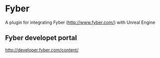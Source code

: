 # Fyber
A plugin for integrating Fyber (http://www.fyber.com/) with Unreal Engine

## Fyber developet portal
http://developer.fyber.com/content/
